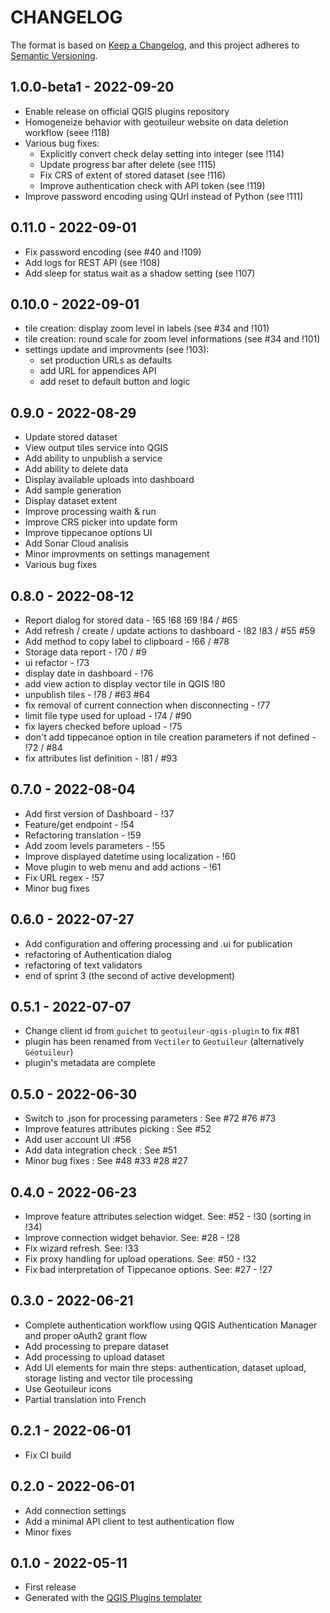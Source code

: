 # CHANGELOG

The format is based on [Keep a Changelog](https://keepachangelog.com/), and this project adheres to [Semantic Versioning](https://semver.org/).

<!--

Unreleased

## version_tag - YYYY-DD-mm

### Added

### Changed

### Removed

-->

## 1.0.0-beta1 - 2022-09-20

- Enable release on official QGIS plugins repository
- Homogeneize behavior with geotuileur website on data deletion workflow (seee !118)
- Various bug fixes:
  - Explicitly convert check delay setting into integer (see !114)
  - Update progress bar after delete (see !115)
  - Fix CRS of extent of stored dataset (see !116)
  - Improve authentication check with API token (see !119)
- Improve password encoding using QUrl instead of Python (see !111)

## 0.11.0 - 2022-09-01

- Fix password encoding (see #40 and !109)
- Add logs for REST API (see !108)
- Add sleep for status wait as a shadow setting (see !107)

## 0.10.0 - 2022-09-01

- tile creation: display zoom level in labels (see #34 and !101)
- tile creation: round scale for zoom level informations (see #34 and !101)
- settings update and improvments (see !103):
  - set production URLs as defaults
  - add URL for appendices API
  - add reset to default button and logic

## 0.9.0 - 2022-08-29

- Update stored dataset
- View output tiles service into QGIS
- Add ability to unpublish a service
- Add ability to delete data
- Display available uploads into dashboard
- Add sample generation
- Display dataset extent
- Improve processing waith & run
- Improve CRS picker into update form
- Improve tippecanoe options UI
- Add Sonar Cloud analisis
- Minor improvments on settings management
- Various bug fixes

## 0.8.0 - 2022-08-12

- Report dialog for stored data  - !65 !68 !69 !84 / #65
- Add refresh / create / update actions to dashboard - !82 !83 / #55 #59
- Add method to copy label to clipboard - !66 / #78
- Storage data report - !70 / #9
- ui refactor - !73
- display date in dashboard - !76
- add view action to display vector tile in QGIS !80
- unpublish tiles - !78 / #63 #64
- fix removal of current connection when disconnecting - !77
- limit file type used for upload - !74 / #90
- fix layers checked before upload - !75
- don't add tippecanoe option in tile creation parameters if not defined - !72 / #84
- fix attributes list definition - !81 / #93

## 0.7.0 - 2022-08-04

- Add first version of Dashboard - !37
- Feature/get endpoint - !54
- Refactoring translation - !59
- Add zoom levels parameters - !55
- Improve displayed datetime using localization - !60
- Move plugin to web menu and add actions - !61
- Fix URL regex - !57
- Minor bug fixes

## 0.6.0 - 2022-07-27

- Add configuration and offering processing and .ui for publication
- refactoring of Authentication dialog
- refactoring of text validators
- end of sprint 3 (the second of active development)

## 0.5.1 - 2022-07-07

- Change client id from `guichet` to `geotuileur-qgis-plugin` to fix #81
- plugin has been renamed from `Vectiler` to `Geotuileur` (alternatively `Géotuileur`)
- plugin's metadata are complete

## 0.5.0 - 2022-06-30

- Switch to .json for processing parameters : See #72 #76 #73
- Improve features attributes picking : See #52
- Add user account UI :#56
- Add data integration check : See #51
- Minor bug fixes : See #48 #33 #28 #27

## 0.4.0 - 2022-06-23

- Improve feature attributes selection widget. See: #52 - !30 (sorting in !34)
- Improve connection widget behavior. See: #28 - !28
- Fix wizard refresh. See: !33
- Fix proxy handling for upload operations. See: #50 - !32
- Fix bad interpretation of Tippecanoe options. See: #27 - !27

## 0.3.0 - 2022-06-21

- Complete authentication workflow using QGIS Authentication Manager and proper oAuth2 grant flow
- Add processing to prepare dataset
- Add processing to upload dataset
- Add UI elements for main thre steps: authentication, dataset upload, storage listing and vector tile processing
- Use Geotuileur icons
- Partial translation into French

## 0.2.1 - 2022-06-01

- Fix CI build

## 0.2.0 - 2022-06-01

- Add connection settings
- Add a minimal API client to test authentication flow
- Minor fixes

## 0.1.0 - 2022-05-11

- First release
- Generated with the [QGIS Plugins templater](https://oslandia.gitlab.io/qgis/template-qgis-plugin/)
